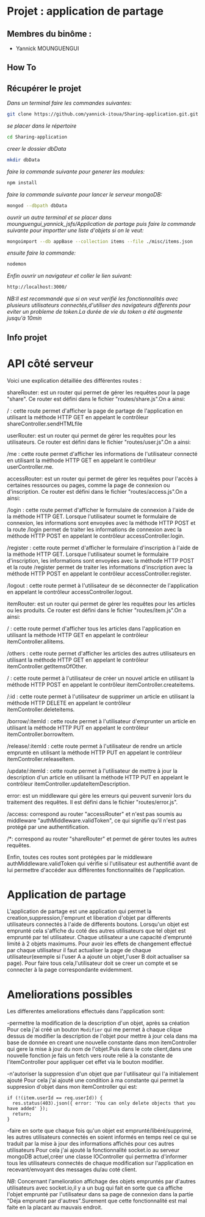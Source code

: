 # Projet : application de partage

## Membres du binôme :

* Yannick MOUNGUENGUI

## How To

## Récupérer le projet

*Dans un terminal faire les commandes suivantes:*

```bash
git clone https://github.com/yannick-itoua/Sharing-application.git.git

```
*se placer dans le répertoire*

```bash
cd Sharing-application
```
*creer le dossier dbData*

```bash
mkdir dbData
```
*faire la commande suivante pour generer les modules:*

```bash
npm install
```
*faire la commande suivante pour lancer le serveur mongoDB:*

```bash
mongod --dbpath dbData
```
*ouvrir un autre terminal et se placer dans mounguengui_yannick_jsfs/Application de partage puis faire la commande suivante pour importter une liste d'objets si on le veut:*

```bash
mongoimport --db appBase --collection items --file ./misc/items.json
```
*ensuite faire la commande:*

```bash
nodemon
```

*Enfin ouvrir un navigateur et coller le lien suivant:*

```bash
http://localhost:3000/
```

*NB:Il est recommandé que si on veut verifié les fonctionnalités avec plusieurs utilisateurs connectés,d'utiliser des navigateurs differents pour eviter un probleme de token.La durée de vie du token a été augmente jusqu'à 10min*
## Info projet

# API côté serveur

Voici une explication détaillée des différentes routes  :

shareRouter: est un router qui permet de gérer les requêtes pour la page "share". Ce router est défini dans le fichier "routes/share.js".On a ainsi:

  / : cette route permet d'afficher la page de partage de l'application en utilisant la méthode HTTP GET en appelant le contrôleur shareController.sendHTMLfile

userRouter: est un router qui permet de gérer les requêtes pour les utilisateurs. Ce router est défini dans le fichier "routes/user.js".On a ainsi:

  /me : cette route permet d'afficher les informations de l'utilisateur connecté en utilisant la méthode HTTP GET en appelant le contrôleur userController.me.

accessRouter: est un router qui permet de gérer les requêtes pour l'accès à certaines ressources ou pages, comme la page de connexion ou d'inscription. Ce router est défini dans le fichier "routes/access.js".On a ainsi:

  /login : cette route permet d'afficher le formulaire de connexion à l'aide de la méthode HTTP GET. Lorsque l'utilisateur soumet le formulaire de connexion, les informations sont envoyées avec la méthode HTTP POST et la route /login permet de traiter les informations de connexion avec la méthode HTTP POST en appelant le contrôleur accessController.login.

  /register  : cette route permet d'afficher le formulaire d'inscription à l'aide de la méthode HTTP GET. Lorsque l'utilisateur soumet le formulaire d'inscription, les informations sont envoyées avec la méthode HTTP POST et la route /register permet de traiter les informations d'inscription avec la méthode HTTP POST en appelant le contrôleur accessController.register.

  /logout  : cette route permet à l'utilisateur de se déconnecter de l'application en appelant le contrôleur accessController.logout.

itemRouter: est un router qui permet de gérer les requêtes pour les articles ou les produits. Ce router est défini dans le fichier "routes/item.js".On a ainsi:

  / : cette route permet d'afficher tous les articles dans l'application en utilisant la méthode HTTP GET en appelant le contrôleur itemController.allitems.

  /others  : cette route permet d'afficher les articles des autres utilisateurs en utilisant la méthode HTTP GET en appelant le contrôleur itemController.getItemsOfOther.

  /  : cette route permet à l'utilisateur de créer un nouvel article en utilisant la méthode HTTP POST en appelant le contrôleur itemController.createitems.

  /:id  : cette route permet à l'utilisateur de supprimer un article en utilisant la méthode HTTP DELETE en appelant le contrôleur itemController.deleteitems.

  /borrow/:itemId  : cette route permet à l'utilisateur d'emprunter un article en utilisant la méthode HTTP PUT en appelant le contrôleur itemController.borrowItem.

  /release/:itemId  : cette route permet à l'utilisateur de rendre un article emprunté en utilisant la méthode HTTP PUT en appelant le contrôleur itemController.releaseItem.

  /update/:itemId  : cette route permet à l'utilisateur de mettre à jour la description d'un article en utilisant la méthode HTTP PUT en appelant le contrôleur itemController.updateItemDescription.

error: est un middleware qui gère les erreurs qui peuvent survenir lors du traitement des requêtes. Il est défini dans le fichier "routes/error.js".

/access: correspond au router "accessRouter" et n'est pas soumis au middleware "authMiddleware.validToken", ce qui signifie qu'il n'est pas protégé par une authentification.

/*: correspond au router "shareRouter" et permet de gérer toutes les autres requêtes.

Enfin, toutes ces routes sont protégées par le middleware authMiddleware.validToken qui vérifie si l'utilisateur est authentifié avant de lui permettre d'accéder aux différentes fonctionnalités de l'application.

# Application de partage
L'application de partage est une application qui permet la creation,suppression,l'emprunt et liberation d'objet par differents utilisateurs connectés à l'aide de differents boutons.
Lorsqu'un objet est emprunté cela s'affiche du coté des autres utilisateurs que tel objet est emprunté par tel utilisateur.
Chaque utilisateur a une capacité d'emprunté limité à 2 objets maximums.
Pour avoir les effets de changement effectué par chaque utilisateur il faut actualiser la page de chaque utilisateur(exemple si l'user A a ajouté un objet,l'user B doit actualiser sa page).
Pour faire tous cela,l'utilisateur doit se creer un compte et se connecter à la page correspondante evidemment.

# Ameliorations possibles
Les differentes ameliorations effectués dans l'application sont:

-permettre la modification de la description d'un objet, après sa création
Pour cela j'ai créé un bouton ```Modifier``` qui me permet à chaque clique dessus de modifier la description de l'objet pour mettre à jour cela dans ma base de donnée en creant une nouvelle constante dans mon itemController qui gere la mise à jour du nom de l'objet.Puis dans le cote client,dans une nouvelle fonction je fais un fetch vers route relié à la constante de l'itemController pour appliquer cet effet via le bouton modifier.

-n'autoriser la suppression d'un objet que par l'utilisateur qui l'a initialement ajouté
Pour cela j'ai ajouté une condition à ma constante qui permet la suppresion d'objet dans mon itemController qui est:
```
if (!(item.userId == req.userId)) {
  res.status(403).json({ error: 'You can only delete objects that you have added' });
  return;
}
```

-faire en sorte que chaque fois qu'un objet est emprunté/libéré/supprimé, les autres utilisateurs connectés en soient informés en temps reel ce qui se traduit par la mise à jour des informations affichés pour ces autres utilisateurs
Pour cela j'ai ajouté la fonctionnalité socket.io au serveur mongoDB actuel,créer une classe IOController qui permettra d'informer tous les utilisateurs connectés de chaque modification sur l'application en recevant/envoyant des messages du/au coté client.

*NB*:
Concernant l'amelioration affichage des objets empruntés par d'autres utilisateurs avec socket.io,il y a un bug qui fait en sorte que ca affiche l'objet emprunté par l'utilisateur dans sa page de connexion dans la partie "Déja emprunté par d'autres".Surement que cette fonctionnalité est mal faite en la placant au mauvais endroit.
